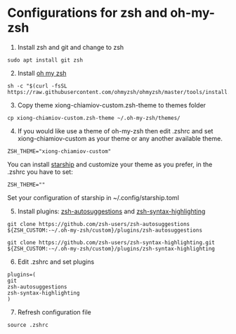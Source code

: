 # Configurations for zsh and oh-my-zsh

1. Install zsh and git and change to zsh

```
sudo apt install git zsh
```

2. Install [oh my zsh](https://ohmyz.sh/#install)

```
sh -c "$(curl -fsSL https://raw.githubusercontent.com/ohmyzsh/ohmyzsh/master/tools/install.sh)"
```

3. Copy theme xiong-chiamiov-custom.zsh-theme to themes folder

```
cp xiong-chiamiov-custom.zsh-theme ~/.oh-my-zsh/themes/
```

4. If you would like use a theme of oh-my-zsh then edit .zshrc and set xiong-chiamiov-custom as your theme or any another available theme.

```
ZSH_THEME="xiong-chiamiov-custom"
```

You can install [starship](https://starship.rs/guide/#%F0%9F%9A%80-installation) and customize your theme as you prefer, in the .zshrc you have to set:

```
ZSH_THEME=""
```

Set your configuration of starship in ~/.config/starship.toml


5. Install plugins: [zsh-autosuggestions](https://github.com/zsh-users/zsh-autosuggestions) and [zsh-syntax-highlighting](https://github.com/zsh-users/zsh-syntax-highlighting)

```
git clone https://github.com/zsh-users/zsh-autosuggestions ${ZSH_CUSTOM:-~/.oh-my-zsh/custom}/plugins/zsh-autosuggestions
```

```
git clone https://github.com/zsh-users/zsh-syntax-highlighting.git ${ZSH_CUSTOM:-~/.oh-my-zsh/custom}/plugins/zsh-syntax-highlighting
```

6. Edit .zshrc and set plugins
```
plugins=(
git
zsh-autosuggestions
zsh-syntax-highlighting
)
```

7. Refresh configuration file

```
source .zshrc
```
